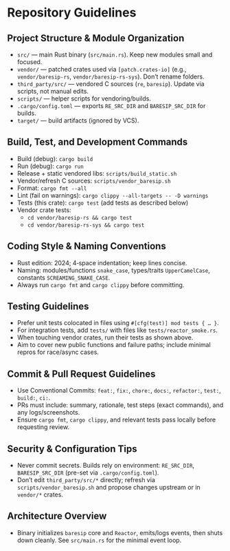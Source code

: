 # Repository Guidelines

## Project Structure & Module Organization
- `src/` — main Rust binary (`src/main.rs`). Keep new modules small and focused.
- `vendor/` — patched crates used via `[patch.crates-io]` (e.g., `vendor/baresip-rs`, `vendor/baresip-rs-sys`). Don’t rename folders.
- `third_party/src/` — vendored C sources (`re`, `baresip`). Update via scripts, not manual edits.
- `scripts/` — helper scripts for vendoring/builds.
- `.cargo/config.toml` — exports `RE_SRC_DIR` and `BARESIP_SRC_DIR` for builds.
- `target/` — build artifacts (ignored by VCS).

## Build, Test, and Development Commands
- Build (debug): `cargo build`
- Run (debug): `cargo run`
- Release + static vendored libs: `scripts/build_static.sh`
- Vendor/refresh C sources: `scripts/vendor_baresip.sh`
- Format: `cargo fmt --all`
- Lint (fail on warnings): `cargo clippy --all-targets -- -D warnings`
- Tests (this crate): `cargo test` (add tests as described below)
- Vendor crate tests:
  - `cd vendor/baresip-rs && cargo test`
  - `cd vendor/baresip-rs-sys && cargo test`

## Coding Style & Naming Conventions
- Rust edition: 2024; 4‑space indentation; keep lines concise.
- Naming: modules/functions `snake_case`, types/traits `UpperCamelCase`, constants `SCREAMING_SNAKE_CASE`.
- Always run `cargo fmt` and `cargo clippy` before committing.

## Testing Guidelines
- Prefer unit tests colocated in files using `#[cfg(test)] mod tests { … }`.
- For integration tests, add `tests/` with files like `tests/reactor_smoke.rs`.
- When touching vendor crates, run their tests as shown above.
- Aim to cover new public functions and failure paths; include minimal repros for race/async cases.

## Commit & Pull Request Guidelines
- Use Conventional Commits: `feat:`, `fix:`, `chore:`, `docs:`, `refactor:`, `test:`, `build:`, `ci:`.
- PRs must include: summary, rationale, test steps (exact commands), and any logs/screenshots.
- Ensure `cargo fmt`, `cargo clippy`, and relevant tests pass locally before requesting review.

## Security & Configuration Tips
- Never commit secrets. Builds rely on environment: `RE_SRC_DIR`, `BARESIP_SRC_DIR` (pre-set via `.cargo/config.toml`).
- Don’t edit `third_party/src/*` directly; refresh via `scripts/vendor_baresip.sh` and propose changes upstream or in `vendor/*` crates.

## Architecture Overview
- Binary initializes `baresip` core and `Reactor`, emits/logs events, then shuts down cleanly. See `src/main.rs` for the minimal event loop.

